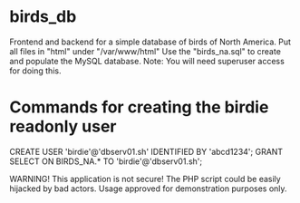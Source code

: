 # birds_db
Frontend and backend for a simple database of birds of North America.
Put all files in "html" under "/var/www/html"
Use the "birds_na.sql" to create and populate the MySQL database. Note: You will need superuser access for doing this.

# Commands for creating the birdie readonly user
CREATE USER 'birdie'@'dbserv01.sh' IDENTIFIED BY 'abcd1234';
GRANT SELECT ON BIRDS_NA.* TO 'birdie'@'dbserv01.sh';

WARNING! This application is not secure! The PHP script could be easily hijacked by bad actors. 
Usage approved for demonstration purposes only.
